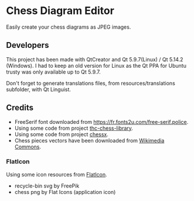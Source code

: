 # Chess Diagram Editor

Easily create your chess diagrams as JPEG images.


## Developers   

This project has been made with QtCreator and Qt 5.9.7(Linux) / Qt 5.14.2 (Windows).
I had to keep an old version for Linux as the Qt PPA for Ubuntu trusty was only available up to Qt 5.9.7.

Don't forget to generate translations files, from resources/translations subfolder, with Qt Linguist.

## Credits

* FreeSerif font downloaded from https://fr.fonts2u.com/free-serif.police.
* Using some code from project [thc-chess-library](https://github.com/billforsternz/thc-chess-library).
* Using some code from project [chessx](http://chessx.sourceforge.net/).
* Chess pieces vectors have been downloaded from [Wikimedia Commons](https://commons.wikimedia.org/wiki/Category:SVG_chess_pieces).

### FlatIcon

Using some icon resources from [FlatIcon](https://www.flaticon.com/).

* recycle-bin svg by FreePik
* chess png by Flat Icons (application icon)

